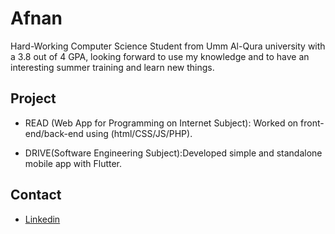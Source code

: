 # Afnan

Hard-Working Computer Science Student from Umm Al-Qura university with a 3.8 out of 4 GPA, looking forward to
use my knowledge and to have an interesting summer training and learn new things.

## Project

* READ (Web App for Programming on Internet Subject):
Worked on front-end/back-end using (html/CSS/JS/PHP). 

* DRIVE(Software Engineering Subject):Developed simple and standalone mobile app with Flutter.

## Contact
* [Linkedin](https://www.linkedin.com/in/afnan-altalhi-b3017b236) 